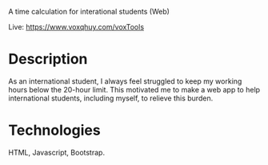 A time calculation for interational students (Web)

Live: https://www.voxqhuy.com/voxTools

# Description
As an international student, I always feel struggled to keep my working hours below the 20-hour limit. 
This motivated me to make a web app to help international students, including myself, to relieve this burden.

# Technologies
HTML, Javascript, Bootstrap.

